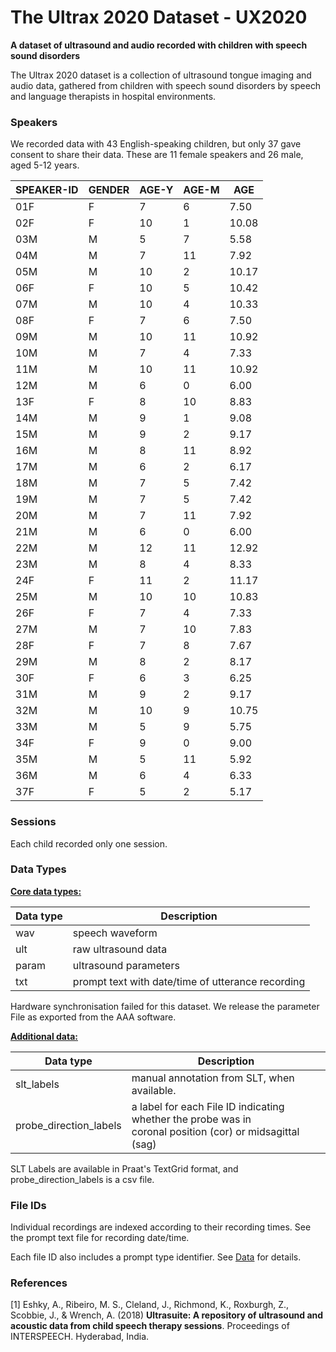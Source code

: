 # The Ultrax 2020 Dataset - UX2020

**A dataset of ultrasound and audio recorded with children with speech sound disorders**

The Ultrax 2020 dataset is a collection of ultrasound tongue imaging 
and audio data, gathered from children with speech sound disorders
by speech and language therapists in hospital environments.

### Speakers

We recorded data with 43 English-speaking children, but only 37 gave consent to share their data.
These are 11 female speakers and 26 male, aged 5-12 years.

| SPEAKER-ID  | GENDER  | AGE-Y  | AGE-M  | AGE  | 
| ----------- | ------- | ------ | ------ | ---- | 
| 01F | F | 7 | 6 | 7.50 |
| 02F | F | 10 | 1 | 10.08 |
| 03M | M | 5 | 7 | 5.58 |
| 04M | M | 7 | 11 | 7.92 |
| 05M | M | 10 | 2 | 10.17 |
| 06F | F | 10 | 5 | 10.42 |
| 07M | M | 10 | 4 | 10.33 |
| 08F | F | 7 | 6 | 7.50 |
| 09M | M | 10 | 11 | 10.92 |
| 10M | M | 7 | 4 | 7.33 |
| 11M | M | 10 | 11 | 10.92 |
| 12M | M | 6 | 0 | 6.00 |
| 13F | F | 8 | 10 | 8.83 |
| 14M | M | 9 | 1 | 9.08 |
| 15M | M | 9 | 2 | 9.17 |
| 16M | M | 8 | 11 | 8.92 |
| 17M | M | 6 | 2 | 6.17 |
| 18M | M | 7 | 5 | 7.42 |
| 19M | M | 7 | 5 | 7.42 |
| 20M | M | 7 | 11 | 7.92 |
| 21M | M | 6 | 0 | 6.00 |
| 22M | M | 12 | 11 | 12.92 |
| 23M | M | 8 | 4 | 8.33 |
| 24F | F | 11 | 2 | 11.17 |
| 25M | M | 10 | 10 | 10.83 |
| 26F | F | 7 | 4 | 7.33 |
| 27M | M | 7 | 10 | 7.83 |
| 28F | F | 7 | 8 | 7.67 |
| 29M | M | 8 | 2 | 8.17 |
| 30F | F | 6 | 3 | 6.25 |
| 31M | M | 9 | 2 | 9.17 |
| 32M | M | 10 | 9 | 10.75 |
| 33M | M | 5 | 9 | 5.75 |
| 34F | F | 9 | 0 | 9.00 |
| 35M | M | 5 | 11 | 5.92 |
| 36M | M | 6 | 4 | 6.33 |
| 37F | F | 5 | 2 | 5.17 |

### Sessions

Each child recorded only one session.

### Data Types

**<u>Core data types:</u>**

| Data type   | Description                                       |
| ----------- | ------------------------------------------------- |
| wav         | speech waveform                                   |
| ult         | raw ultrasound data                               |
| param       | ultrasound parameters                             |
| txt         | prompt text with date/time of utterance recording |

Hardware synchronisation failed for this dataset. We release the parameter
File as exported from the AAA software. 

**<u>Additional data:</u>**

| Data type                  | Description                                                     |
| -------------------------- | --------------------------------------------------------------- |
| slt_labels                 | manual annotation from SLT, when available.                     |
| probe_direction_labels     | a label for each File ID indicating whether the probe was in <br>  coronal position (cor) or midsagittal (sag) |

SLT Labels are available in Praat's TextGrid format, and probe_direction_labels is a csv file. 

### File IDs

Individual recordings are indexed according to their recording times.
See the prompt text file for recording date/time. 

Each file ID also includes a prompt type identifier. See [Data](data.md) for details.

### References

[1] Eshky, A., Ribeiro, M. S., Cleland, J., Richmond, K., Roxburgh, Z.,  Scobbie, J., & Wrench, A. (2018) **Ultrasuite: A repository of ultrasound and acoustic data from child speech therapy sessions**. Proceedings of INTERSPEECH. Hyderabad, India.
